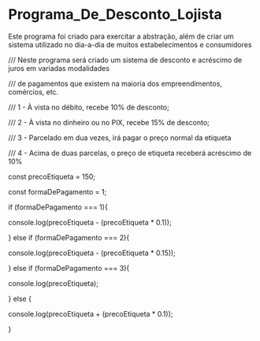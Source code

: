 # Programa_De_Desconto_Lojista
Este programa foi criado para exercitar a abstração, além de criar um sistema utilizado no dia-a-dia de muitos estabelecimentos e consumidores

/// Neste programa será criado um sistema de desconto e acréscimo de juros em variadas modalidades

/// de pagamentos que existem na maioria dos empreendimentos, comércios, etc.

/// 1 - À vista no débito, recebe 10% de desconto;

/// 2 - À vista no dinheiro ou no PIX, recebe 15% de desconto;

/// 3 - Parcelado em dua vezes, irá pagar o preço normal da etiqueta

/// 4 - Acima de duas parcelas, o preço de etiqueta receberá acréscimo de 10%

const precoEtiqueta = 150;

const formaDePagamento = 1;

if (formaDePagamento === 1){

console.log(precoEtiqueta - (precoEtiqueta * 0.1));

} else if (formaDePagamento === 2){

console.log(precoEtiqueta - (precoEtiqueta * 0.15));

} else if (formaDePagamento === 3){

console.log(precoEtiqueta);

} else {

console.log(precoEtiqueta + (precoEtiqueta * 0.1));

}
